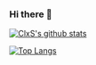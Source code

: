 ### Hi there 👋

[![ClxS's github stats](https://github-readme-stats.vercel.app/api?username=ClxS&count_private=true&show_icons=true&theme=dracula)](https://github.com/anuraghazra/github-readme-stats)

[![Top Langs](https://github-readme-stats.vercel.app/api/top-langs/?username=ClxS&layout=compact&count_private=true&theme=dracula)](https://github.com/anuraghazra/github-readme-stats)
